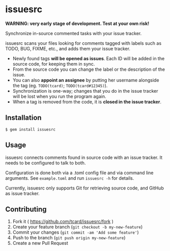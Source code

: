 # issuesrc

**WARNING: very early stage of development. Test at your own risk!**

Synchronize in-source commented tasks with your issue tracker.

issuesrc scans your files looking for comments tagged with labels such as TODO, BUG, FIXME, etc., and adds them your issue tracker.

* Newly found tags **will be opened as issues**. Each ID will be added in the source code, for keeping them in sync.
* From the source code you can change the label or the description of the issue. 
* You can also **appoint an assignee** by putting her username alongside the tag (eg. `TODO(tcard)`; `TODO(tcard#12345)`).
* Synchronization is one-way; changes that you do in the issue tracker will be lost when you run the program again.
* When a tag is removed from the code, it is **closed in the issue tracker**.

## Installation

    $ gem install issuesrc

## Usage

issuesrc connects comments found in source code with an issue tracker. It needs to be configured to talk to both.

Configuration is done both via a .toml config file and via command line arguments. See `example.toml` and run `issuesrc -h` for details.

Currently, issuesrc only supports Git for retrieving source code, and GitHub as issue tracker.

## Contributing

1. Fork it ( https://github.com/tcard/issuesrc/fork )
2. Create your feature branch (`git checkout -b my-new-feature`)
3. Commit your changes (`git commit -am 'Add some feature'`)
4. Push to the branch (`git push origin my-new-feature`)
5. Create a new Pull Request
